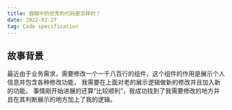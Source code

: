 ```yaml
---
title: 我眼中的优秀的代码是怎样的？
date: 2022-02-27
tag: Code specification
---
```


## 故事背景
最近由于业务需求，需要修改一个一千八百行的组件，这个组件的作用是展示个人信息并包含各种修改功能， 我需要在上面对老的展示逻辑做新的修改并且加入新的功能。
事情刚开始进展的还算“比较顺利”，我成功找到了我需要修改的地方并且在其判断展示的地方加上了我的逻辑。

